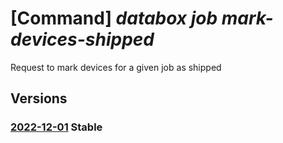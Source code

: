 # [Command] _databox job mark-devices-shipped_

Request to mark devices for a given job as shipped

## Versions

### [2022-12-01](/Resources/mgmt-plane/L3N1YnNjcmlwdGlvbnMve30vcmVzb3VyY2Vncm91cHMve30vcHJvdmlkZXJzL21pY3Jvc29mdC5kYXRhYm94L2pvYnMve30vbWFya2RldmljZXNzaGlwcGVk/2022-12-01.xml) **Stable**

<!-- mgmt-plane /subscriptions/{}/resourcegroups/{}/providers/microsoft.databox/jobs/{}/markdevicesshipped 2022-12-01 -->
